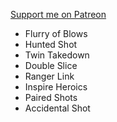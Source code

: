 [Support me on Patreon](https://www.patreon.com/reyzor1991)

- Flurry of Blows
- Hunted Shot
- Twin Takedown
- Double Slice
- Ranger Link
- Inspire Heroics
- Paired Shots
- Accidental Shot
